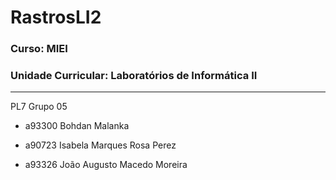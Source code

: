 # RastrosLI2

### Curso: MIEI

### Unidade Curricular: Laboratórios de Informática II
---
PL7 
Grupo 05

* a93300 Bohdan Malanka

* a90723 Isabela Marques Rosa Perez

* a93326 João Augusto Macedo Moreira
